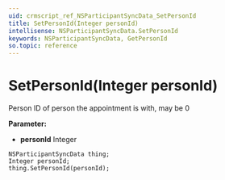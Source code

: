 ```yaml
---
uid: crmscript_ref_NSParticipantSyncData_SetPersonId
title: SetPersonId(Integer personId)
intellisense: NSParticipantSyncData.SetPersonId
keywords: NSParticipantSyncData, GetPersonId
so.topic: reference
---
```


# SetPersonId(Integer personId)

Person ID of person the appointment is with, may be 0

**Parameter:** 
* **personId** Integer

```crmscript
NSParticipantSyncData thing;
Integer personId;
thing.SetPersonId(personId);
```

